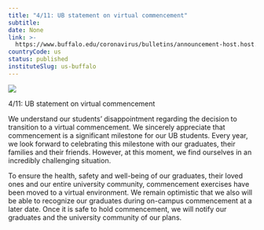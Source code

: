 ```yaml
---
title: "4/11: UB statement on virtual commencement"
subtitle: 
date: None
link: >-
  https://www.buffalo.edu/coronavirus/bulletins/announcement-host.host.html/content/shared/www/coronavirus/previous-bulletins/b-4-11-1.detail.html
countryCode: us
status: published
instituteSlug: us-buffalo
---
```

![](https://www.buffalo.edu/coronavirus/_jcr_content/social.img.512.auto.jpg/1583760505283.jpg)

4/11: UB statement on virtual commencement

We understand our students’ disappointment regarding the decision to transition to a virtual commencement. We sincerely appreciate that commencement is a significant milestone for our UB students. Every year, we look forward to celebrating this milestone with our graduates, their families and their friends. However, at this moment, we find ourselves in an incredibly challenging situation.

To ensure the health, safety and well-being of our graduates, their loved ones and our entire university community, commencement exercises have been moved to a virtual environment. We remain optimistic that we also will be able to recognize our graduates during on-campus commencement at a later date. Once it is safe to hold commencement, we will notify our graduates and the university community of our plans.